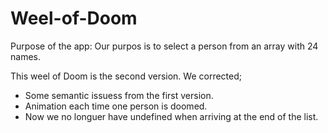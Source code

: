 # Weel-of-Doom

Purpose of the app: Our purpos is to select  a person from an array with 24 names. 

This weel of Doom is the second version. We corrected;

  - Some semantic issuess from the first version.
  - Animation each time one person is doomed.
  - Now we no longuer have undefined when arriving at the end of the list.
  
 
